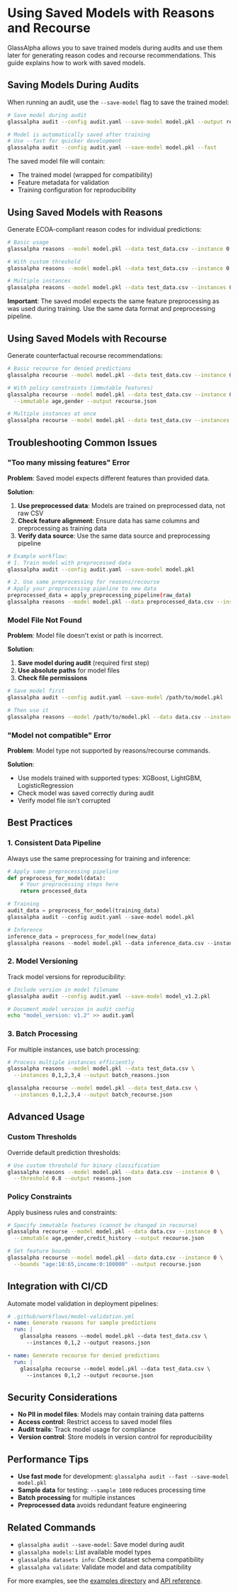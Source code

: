 # Using Saved Models with Reasons and Recourse

GlassAlpha allows you to save trained models during audits and use them later for generating reason codes and recourse recommendations. This guide explains how to work with saved models.

## Saving Models During Audits

When running an audit, use the `--save-model` flag to save the trained model:

```bash
# Save model during audit
glassalpha audit --config audit.yaml --save-model model.pkl --output report.html

# Model is automatically saved after training
# Use --fast for quicker development
glassalpha audit --config audit.yaml --save-model model.pkl --fast
```

The saved model file will contain:

- The trained model (wrapped for compatibility)
- Feature metadata for validation
- Training configuration for reproducibility

## Using Saved Models with Reasons

Generate ECOA-compliant reason codes for individual predictions:

```bash
# Basic usage
glassalpha reasons --model model.pkl --data test_data.csv --instance 0 --output reasons.json

# With custom threshold
glassalpha reasons --model model.pkl --data test_data.csv --instance 0 --threshold 0.7 --output reasons.json

# Multiple instances
glassalpha reasons --model model.pkl --data test_data.csv --instances 0,1,2 --output reasons.json
```

**Important**: The saved model expects the same feature preprocessing as was used during training. Use the same data format and preprocessing pipeline.

## Using Saved Models with Recourse

Generate counterfactual recourse recommendations:

```bash
# Basic recourse for denied predictions
glassalpha recourse --model model.pkl --data test_data.csv --instance 0 --output recourse.json

# With policy constraints (immutable features)
glassalpha recourse --model model.pkl --data test_data.csv --instance 0 \
  --immutable age,gender --output recourse.json

# Multiple instances at once
glassalpha recourse --model model.pkl --data test_data.csv --instances 0,1,2 --output recourse.json
```

## Troubleshooting Common Issues

### "Too many missing features" Error

**Problem**: Saved model expects different features than provided data.

**Solution**:

1. **Use preprocessed data**: Models are trained on preprocessed data, not raw CSV
2. **Check feature alignment**: Ensure data has same columns and preprocessing as training data
3. **Verify data source**: Use the same data source and preprocessing pipeline

```bash
# Example workflow:
# 1. Train model with preprocessed data
glassalpha audit --config audit.yaml --save-model model.pkl

# 2. Use same preprocessing for reasons/recourse
# Apply your preprocessing pipeline to new data
preprocessed_data = apply_preprocessing_pipeline(raw_data)
glassalpha reasons --model model.pkl --data preprocessed_data.csv --instance 0
```

### Model File Not Found

**Problem**: Model file doesn't exist or path is incorrect.

**Solution**:

1. **Save model during audit** (required first step)
2. **Use absolute paths** for model files
3. **Check file permissions**

```bash
# Save model first
glassalpha audit --config audit.yaml --save-model /path/to/model.pkl

# Then use it
glassalpha reasons --model /path/to/model.pkl --data data.csv --instance 0
```

### "Model not compatible" Error

**Problem**: Model type not supported by reasons/recourse commands.

**Solution**:

- Use models trained with supported types: XGBoost, LightGBM, LogisticRegression
- Check model was saved correctly during audit
- Verify model file isn't corrupted

## Best Practices

### 1. Consistent Data Pipeline

Always use the same preprocessing for training and inference:

```python
# Apply same preprocessing pipeline
def preprocess_for_model(data):
    # Your preprocessing steps here
    return processed_data

# Training
audit_data = preprocess_for_model(training_data)
glassalpha audit --config audit.yaml --save-model model.pkl

# Inference
inference_data = preprocess_for_model(new_data)
glassalpha reasons --model model.pkl --data inference_data.csv --instance 0
```

### 2. Model Versioning

Track model versions for reproducibility:

```bash
# Include version in model filename
glassalpha audit --config audit.yaml --save-model model_v1.2.pkl

# Document model version in audit config
echo "model_version: v1.2" >> audit.yaml
```

### 3. Batch Processing

For multiple instances, use batch processing:

```bash
# Process multiple instances efficiently
glassalpha reasons --model model.pkl --data test_data.csv \
  --instances 0,1,2,3,4 --output batch_reasons.json

glassalpha recourse --model model.pkl --data test_data.csv \
  --instances 0,1,2,3,4 --output batch_recourse.json
```

## Advanced Usage

### Custom Thresholds

Override default prediction thresholds:

```bash
# Use custom threshold for binary classification
glassalpha reasons --model model.pkl --data data.csv --instance 0 \
  --threshold 0.8 --output reasons.json
```

### Policy Constraints

Apply business rules and constraints:

```bash
# Specify immutable features (cannot be changed in recourse)
glassalpha recourse --model model.pkl --data data.csv --instance 0 \
  --immutable age,gender,credit_history --output recourse.json

# Set feature bounds
glassalpha recourse --model model.pkl --data data.csv --instance 0 \
  --bounds "age:18:65,income:0:100000" --output recourse.json
```

## Integration with CI/CD

Automate model validation in deployment pipelines:

```yaml
# .github/workflows/model-validation.yml
- name: Generate reasons for sample predictions
  run: |
    glassalpha reasons --model model.pkl --data test_data.csv \
      --instances 0,1,2 --output reasons.json

- name: Generate recourse for denied predictions
  run: |
    glassalpha recourse --model model.pkl --data test_data.csv \
      --instances 0,1,2 --output recourse.json
```

## Security Considerations

- **No PII in model files**: Models may contain training data patterns
- **Access control**: Restrict access to saved model files
- **Audit trails**: Track model usage for compliance
- **Version control**: Store models in version control for reproducibility

## Performance Tips

- **Use fast mode** for development: `glassalpha audit --fast --save-model model.pkl`
- **Sample data** for testing: `--sample 1000` reduces processing time
- **Batch processing** for multiple instances
- **Preprocessed data** avoids redundant feature engineering

## Related Commands

- `glassalpha audit --save-model`: Save model during audit
- `glassalpha models`: List available model types
- `glassalpha datasets info`: Check dataset schema compatibility
- `glassalpha validate`: Validate model and data compatibility

For more examples, see the [examples directory](../examples/index.md) and [API reference](../reference/cli.md).
